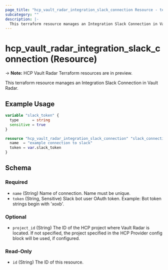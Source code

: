 ```yaml
---
page_title: "hcp_vault_radar_integration_slack_connection Resource - terraform-provider-hcp"
subcategory: ""
description: |-
  This terraform resource manages an Integration Slack Connection in Vault Radar.
---
```


# hcp_vault_radar_integration_slack_connection (Resource)

-> **Note:** HCP Vault Radar Terraform resources are in preview.

This terraform resource manages an Integration Slack Connection in Vault Radar.

## Example Usage

```terraform
variable "slack_token" {
  type      = string
  sensitive = true
}

resource "hcp_vault_radar_integration_slack_connection" "slack_connection" {
  name  = "example connection to slack"
  token = var.slack_token
}
```


<!-- schema generated by tfplugindocs -->
## Schema

### Required

- `name` (String) Name of connection. Name must be unique.
- `token` (String, Sensitive) Slack bot user OAuth token. Example: Bot token strings begin with 'xoxb'.

### Optional

- `project_id` (String) The ID of the HCP project where Vault Radar is located. If not specified, the project specified in the HCP Provider config block will be used, if configured.

### Read-Only

- `id` (String) The ID of this resource.
